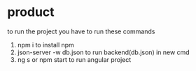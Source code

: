 # product



to run the project you have to run these commands 

1) npm i                               to install npm
2) json-server -w db.json              to run backend(db.json) in new cmd
3) ng s  or  npm start                 to run angular project



